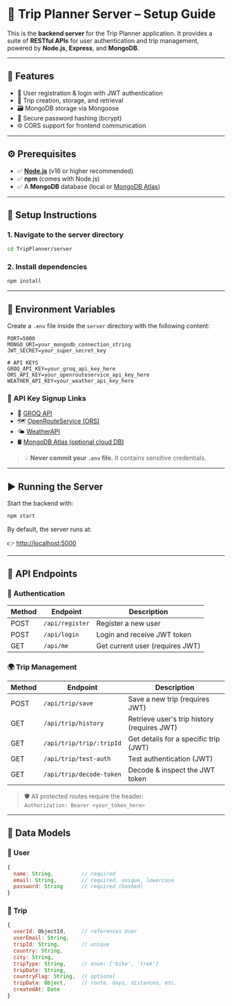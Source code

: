 # 🧭 Trip Planner Server – Setup Guide

This is the **backend server** for the Trip Planner application. It provides a suite of **RESTful APIs** for user authentication and trip management, powered by **Node.js**, **Express**, and **MongoDB**.

---

## 🚀 Features

- 🔐 User registration & login with JWT authentication
- 🧳 Trip creation, storage, and retrieval
- 🗃️ MongoDB storage via Mongoose
- 🔑 Secure password hashing (bcrypt)
- 🌐 CORS support for frontend communication

---

## ⚙️ Prerequisites

- ✅ **[Node.js](https://nodejs.org/)** (v16 or higher recommended)
- ✅ **npm** (comes with Node.js)
- ✅ A **MongoDB** database (local or [MongoDB Atlas](https://www.mongodb.com/cloud/atlas))

---

## 📁 Setup Instructions

### 1. Navigate to the server directory

```bash
cd TripPlanner/server
```

### 2. Install dependencies

```bash
npm install
```

---

## 🔐 Environment Variables

Create a `.env` file inside the `server` directory with the following content:

```env
PORT=5000
MONGO_URI=your_mongodb_connection_string
JWT_SECRET=your_super_secret_key

# API KEYS
GROQ_API_KEY=your_groq_api_key_here
ORS_API_KEY=your_openrouteservice_api_key_here
WEATHER_API_KEY=your_weather_api_key_here
```

### 🔗 API Key Signup Links

- 🧠 [GROQ API](https://console.groq.com/keys)
- 🗺️ [OpenRouteService (ORS)](https://openrouteservice.org/dev/#/signup)
- 🌤️ [WeatherAPI](https://www.weatherapi.com/signup.aspx)
- 🛢️ [MongoDB Atlas (optional cloud DB)](https://www.mongodb.com/cloud/atlas/register)

> 💡 **Never commit your `.env` file.** It contains sensitive credentials.

---

## ▶️ Running the Server

Start the backend with:

```bash
npm start
```

By default, the server runs at:

👉 [http://localhost:5000](http://localhost:5000)

---

## 🔌 API Endpoints

### 🧑 Authentication

| Method | Endpoint         | Description                         |
|--------|------------------|-------------------------------------|
| POST   | `/api/register`  | Register a new user                 |
| POST   | `/api/login`     | Login and receive JWT token         |
| GET    | `/api/me`        | Get current user (requires JWT)     |

### 🌍 Trip Management

| Method | Endpoint                         | Description                                 |
|--------|----------------------------------|---------------------------------------------|
| POST   | `/api/trip/save`                | Save a new trip (requires JWT)              |
| GET    | `/api/trip/history`             | Retrieve user's trip history (requires JWT) |
| GET    | `/api/trip/trip/:tripId`        | Get details for a specific trip (JWT)       |
| GET    | `/api/trip/test-auth`           | Test authentication (JWT)                   |
| GET    | `/api/trip/decode-token`        | Decode & inspect the JWT token              |

> 🛡️ All protected routes require the header:  
> `Authorization: Bearer <your_token_here>`

---

## 🧬 Data Models

### 👤 User

```js
{
  name: String,         // required
  email: String,        // required, unique, lowercase
  password: String      // required (hashed)
}
```

### 🧳 Trip

```js
{
  userId: ObjectId,     // references User
  userEmail: String,
  tripId: String,       // unique
  country: String,
  city: String,
  tripType: String,     // enum: ['bike', 'trek']
  tripDate: String,
  countryFlag: String,  // optional
  tripData: Object,     // route, days, distances, etc.
  createdAt: Date
}